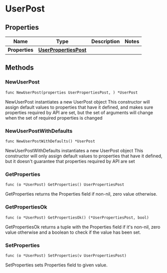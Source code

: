 # UserPost

## Properties

|Name | Type | Description | Notes|
|------------ | ------------- | ------------- | -------------|
|**Properties** | [**UserPropertiesPost**](UserPropertiesPost.md) |  | |

## Methods

### NewUserPost

`func NewUserPost(properties UserPropertiesPost, ) *UserPost`

NewUserPost instantiates a new UserPost object
This constructor will assign default values to properties that have it defined,
and makes sure properties required by API are set, but the set of arguments
will change when the set of required properties is changed

### NewUserPostWithDefaults

`func NewUserPostWithDefaults() *UserPost`

NewUserPostWithDefaults instantiates a new UserPost object
This constructor will only assign default values to properties that have it defined,
but it doesn't guarantee that properties required by API are set

### GetProperties

`func (o *UserPost) GetProperties() UserPropertiesPost`

GetProperties returns the Properties field if non-nil, zero value otherwise.

### GetPropertiesOk

`func (o *UserPost) GetPropertiesOk() (*UserPropertiesPost, bool)`

GetPropertiesOk returns a tuple with the Properties field if it's non-nil, zero value otherwise
and a boolean to check if the value has been set.

### SetProperties

`func (o *UserPost) SetProperties(v UserPropertiesPost)`

SetProperties sets Properties field to given value.




